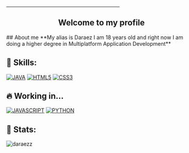 <hr aling="cente" width = "300px">
<h2 align="center">Welcome to my profile</h2>
## About me
**My alias is Daraez I am 18 years old and right now I am doing a higher degree in Multiplatform Application Development**



## 🔰 Skills:
[![JAVA](https://img.shields.io/badge/Java-5564eb?style=for-the-badge&logo=java&logoColor=white&labelColor=101010)]()
[![HTML5](https://img.shields.io/badge/html5-%23E34F26.svg?style=for-the-badge&logo=html5&logoColor=white&labelColor=101010)]()
[![CSS3](https://img.shields.io/badge/css3-%231572B6.svg?style=for-the-badge&logo=css3&logoColor=white&labelColor=101010)]()
</br>

## 🔥 Working in...
[![JAVASCRIPT](https://img.shields.io/badge/javascript-%23323330.svg?style=for-the-badge&logo=javascript&logoColor=white&labelColor=101010)]()
[![PYTHON](https://img.shields.io/badge/python-00ba89?style=for-the-badge&logo=python&logoColor=white&labelColor=101010)]()
</br>

## 🎲 Stats:
<p><img align="center" src="https://github-readme-stats.vercel.app/api/top-langs?username=daraezz&show_icons=true&locale=en&layout=compact" alt="daraezz" /></p>

